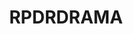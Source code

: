 ---
title: RPDRDRAMA
crosslinks:
- rupaulsdragrace
- rpdrcringe
- rpdragrace
- KarmaCourt
- rpdrcirclejerk
- help
- Drama
- AmericanHorrorStory
- AskReddit
- gaymers
- Drag
- rpdrdramadrama
- ShitRedditSays
- RightwingLGBT
- modhelp
- dragrace
- SquaredCircle
- ruvolt
- rupaulsdragracedrama
- drag
---